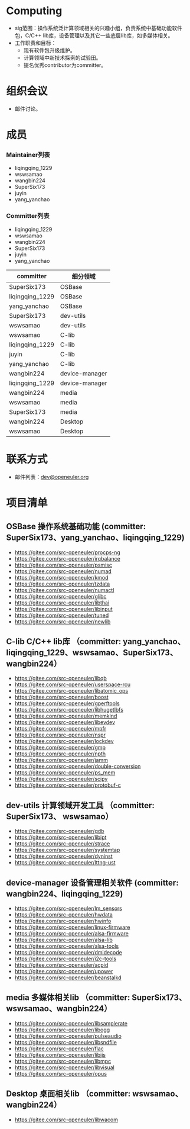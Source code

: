 # Computing

- sig范围：操作系统泛计算领域相关的兴趣小组，负责系统中基础功能软件包，C/C++ lib库，设备管理以及其它一些底层lib库，如多媒体相关。
- 工作职责和目标：
    - 现有软件包升级维护。
    - 计算领域中新技术探索的试验田。
    - 提名优秀contributor为committer。

# 组织会议

- 邮件讨论。


# 成员

### Maintainer列表

- liqingqing_1229
- wswsamao
- wangbin224
- SuperSix173
- juyin
- yang_yanchao

### Committer列表

- liqingqing_1229
- wswsamao
- wangbin224
- SuperSix173
- juyin
- yang_yanchao

committer | 细分领域
------ | ------
SuperSix173 | OSBase
liqingqing_1229 | OSBase
yang_yanchao | OSBase
SuperSix173 | dev-utils
wswsamao | dev-utils
wswsamao | C-lib
liqingqing_1229 | C-lib
juyin | C-lib
yang_yanchao | C-lib
wangbin224 | device-manager
liqingqing_1229 | device-manager
wangbin224 | media
wswsamao | media
SuperSix173 | media
wangbin224 | Desktop
wswsamao | Desktop

# 联系方式

- 邮件列表：dev@openeuler.org

# 项目清单

## OSBase 操作系统基础功能   (committer: SuperSix173、yang_yanchao、liqingqing_1229)
  - https://gitee.com/src-openeuler/procps-ng
  - https://gitee.com/src-openeuler/irqbalance
  - https://gitee.com/src-openeuler/psmisc
  - https://gitee.com/src-openeuler/numad
  - https://gitee.com/src-openeuler/kmod
  - https://gitee.com/src-openeuler/tzdata
  - https://gitee.com/src-openeuler/numactl
  - https://gitee.com/src-openeuler/glibc
  - https://gitee.com/src-openeuler/libthai 
  - https://gitee.com/src-openeuler/libinput
  - https://gitee.com/src-openeuler/tuned
  - https://gitee.com/src-openeuler/newlib

## C-lib C/C++ lib库   （committer: yang_yanchao、liqingqing_1229、wswsamao、SuperSix173、wangbin224）
  - https://gitee.com/src-openeuler/libqb
  - https://gitee.com/src-openeuler/userspace-rcu
  - https://gitee.com/src-openeuler/libatomic_ops
  - https://gitee.com/src-openeuler/boost
  - https://gitee.com/src-openeuler/gperftools
  - https://gitee.com/src-openeuler/libhugetlbfs
  - https://gitee.com/src-openeuler/memkind
  - https://gitee.com/src-openeuler/libevdev
  - https://gitee.com/src-openeuler/mpfr
  - https://gitee.com/src-openeuler/nspr
  - https://gitee.com/src-openeuler/lockdev
  - https://gitee.com/src-openeuler/gmp
  - https://gitee.com/src-openeuler/npth
  - https://gitee.com/src-openeuler/jamm
  - https://gitee.com/src-openeuler/double-conversion
  - https://gitee.com/src-openeuler/ps_mem
  - https://gitee.com/src-openeuler/scipy
  - https://gitee.com/src-openeuler/protobuf-c

## dev-utils 计算领域开发工具  （committer: SuperSix173、 wswsamao）
  - https://gitee.com/src-openeuler/gdb
  - https://gitee.com/src-openeuler/libipt
  - https://gitee.com/src-openeuler/strace
  - https://gitee.com/src-openeuler/systemtap
  - https://gitee.com/src-openeuler/dyninst         
  - https://gitee.com/src-openeuler/lttng-ust  
     
## device-manager 设备管理相关软件   (committer: wangbin224、liqingqing_1229)
  - https://gitee.com/src-openeuler/lm_sensors
  - https://gitee.com/src-openeuler/hwdata
  - https://gitee.com/src-openeuler/hwinfo
  - https://gitee.com/src-openeuler/linux-firmware
  - https://gitee.com/src-openeuler/alsa-firmware
  - https://gitee.com/src-openeuler/alsa-lib
  - https://gitee.com/src-openeuler/alsa-tools
  - https://gitee.com/src-openeuler/dmidecode
  - https://gitee.com/src-openeuler/i2c-tools
  - https://gitee.com/src-openeuler/acpid
  - https://gitee.com/src-openeuler/upower
  - https://gitee.com/src-openeuler/beanstalkd

## media 多媒体相关lib   （committer: SuperSix173、 wswsamao、wangbin224）
  - https://gitee.com/src-openeuler/libsamplerate
  - https://gitee.com/src-openeuler/libogg
  - https://gitee.com/src-openeuler/pulseaudio
  - https://gitee.com/src-openeuler/libsndfile
  - https://gitee.com/src-openeuler/flac
  - https://gitee.com/src-openeuler/libijs
  - https://gitee.com/src-openeuler/libmpc
  - https://gitee.com/src-openeuler/libvisual
  - https://gitee.com/src-openeuler/opus

## Desktop 桌面相关lib  （committer: wswsamao、wangbin224）
  - https://gitee.com/src-openeuler/libwacom
